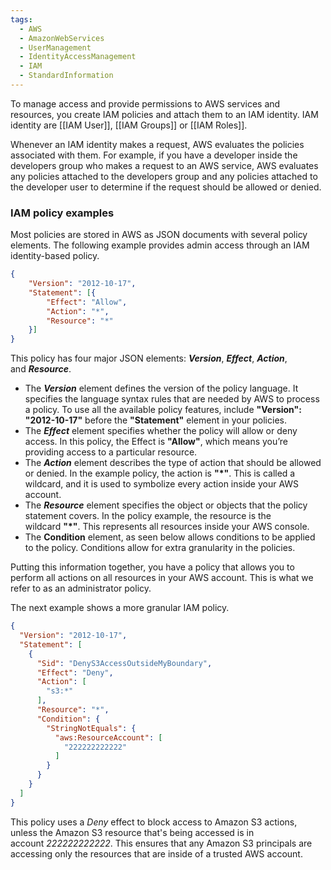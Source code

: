 ```yaml
---
tags:
  - AWS
  - AmazonWebServices
  - UserManagement
  - IdentityAccessManagement
  - IAM
  - StandardInformation
---
```

To manage access and provide permissions to AWS services and resources, you create IAM policies and attach them to an IAM identity. IAM identity are [[IAM User]], [[IAM Groups]] or [[IAM Roles]].

Whenever an IAM identity makes a request, AWS evaluates the policies associated with them. For example, if you have a developer inside the developers group who makes a request to an AWS service, AWS evaluates any policies attached to the developers group and any policies attached to the developer user to determine if the request should be allowed or denied.

### IAM policy examples

Most policies are stored in AWS as JSON documents with several policy elements. The following example provides admin access through an IAM identity-based policy.

```json
{
	"Version": "2012-10-17",
	"Statement": [{
		"Effect": "Allow",
		"Action": "*",
		"Resource": "*"
	}]
}
```

This policy has four major JSON elements: _**Version**_, _**Effect**_, _**Action**_, and _**Resource**_.

- The _**Version**_ element defines the version of the policy language. It specifies the language syntax rules that are needed by AWS to process a policy. To use all the available policy features, include **"Version": "2012-10-17"** before the **"Statement"** element in your policies.
- The _**Effect**_ element specifies whether the policy will allow or deny access. In this policy, the Effect is **"Allow"**, which means you’re providing access to a particular resource.
- The _**Action**_ element describes the type of action that should be allowed or denied. In the example policy, the action is **"*"**. This is called a wildcard, and it is used to symbolize every action inside your AWS account.
- The _**Resource**_ element specifies the object or objects that the policy statement covers. In the policy example, the resource is the wildcard **"*"**. This represents all resources inside your AWS console.
- The **Condition** element, as seen below allows conditions to be applied to the policy. Conditions allow for extra granularity in the policies.

Putting this information together, you have a policy that allows you to perform all actions on all resources in your AWS account. This is what we refer to as an administrator policy.  
  
The next example shows a more granular IAM policy.

```json
{
  "Version": "2012-10-17",
  "Statement": [
    {
      "Sid": "DenyS3AccessOutsideMyBoundary",
      "Effect": "Deny",
      "Action": [
        "s3:*"
      ],
      "Resource": "*",
      "Condition": {
        "StringNotEquals": {
          "aws:ResourceAccount": [
            "222222222222"
          ]
        }
      }
    }
  ]
}
```

This policy uses a _Deny_ effect to block access to Amazon S3 actions, unless the Amazon S3 resource that's being accessed is in account _222222222222_. This ensures that any Amazon S3 principals are accessing only the resources that are inside of a trusted AWS account.